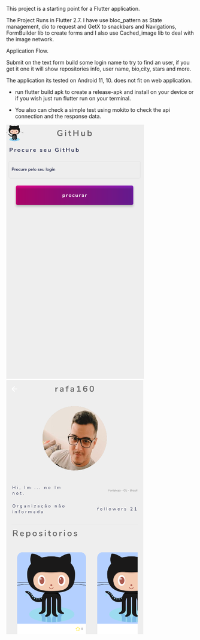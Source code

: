 This project is a starting point for a Flutter application.

The Project Runs in Flutter 2.7.
I have use bloc_pattern as State management, dio to request and GetX to snackbars and Navigations, FormBuilder lib to create forms and I also use Cached_image lib to deal with
the image network.

Application Flow.

Submit on the text form build some login name to try to find an user, if you get it one it will show
repositories info, user name, bio,city, stars and more.

The application its tested on Android 11, 10.
does not fit on web application.

- run flutter build apk to create a release-apk and install on your device or if you wish just run flutter run on your terminal.

- You also can check a simple test using mokito to check the api connection and the response data.


![](assets/images/img1.png) ![](assets/images/img2.png)


